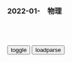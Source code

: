 ### 2022-01-　物理

```note
```

<table id="tbc" style="white-space:pre-wrap">
</table>
<button onclick="toggleb()">toggle</button>
<button onclick="loadparse()">loadparse</button>
<br>
<!-- 🌸<br>🍅-　-🍑<hr>🍀 -->
<pre>
<textarea rows="30" cols="100" style="display: none" id="tar">

磁铁小实验男生的最爱，《磁力弹弓》简单有趣没有之一,科学,科普,好看视频
https://haokan.baidu.com/v?vid=6896510454228101677&sfrom=baidu-feed

<font size="1" style="color:#DCDCDC">2022-03-18</font>

防电墙是怎么阻挡电流的？纸上谈兵学理论没有用，拆开一看就明白,科学,科普,好看视频
https://haokan.baidu.com/v?vid=18421825816163358526&sfrom=baidu-feed

<font size="1" style="color:#DCDCDC">2022-03-15</font>

g外牛人打造创新二合一，再硬的铁皮也能凿穿，老铁匠直呼：人才,科学,科普,好看视频
https://haokan.baidu.com/v?vid=14720801854109514665&sfrom=baidu-feed

<font size="1" style="color:#DCDCDC">2022-03-15</font>

趣创科普集-好看视频
https://haokan.baidu.com/author/1711580798287112

https://pic.rmb.bdstatic.com/bjh/user/c0b8e51483deb82a28a66513acec7769.jpeg

<font size="1" style="color:#DCDCDC">2022-03-07</font>

牛人发明“蜘蛛自行车”，构思巧妙，跑起来的一刻让众人佩服,科学,科普,好看视频
https://haokan.baidu.com/v?vid=5683097952060241709

https://f7.baidu.com/it/u=3843330614,835339572&fm=222.jpg

<font size="1" style="color:#DCDCDC">2022-03-07</font>

老外用磁铁叠加超导体，自制“双重磁悬浮”，这是什么原理？,科学,科普,好看视频
https://haokan.baidu.com/v?vid=7208869107301076057

https://f7.baidu.com/it/u=601979816,404307593&fm=222.jpg

<font size="1" style="color:#DCDCDC">2022-03-07</font>

什么是特斯拉阀？能让火焰加速的特殊通道，你知道原理吗？,科学,科普,好看视频
https://haokan.baidu.com/v?vid=16947119728006385965

https://f7.baidu.com/it/u=4097386137,2499995129&fm=222.jpg

<font size="1" style="color:#DCDCDC">2022-03-07</font>

不可思议的“蘑菇陀螺”，旋转后就会自动翻身，你知道原理吗？,科学,科普,好看视频
https://haokan.baidu.com/v?vid=8861842631131529507

https://f7.baidu.com/it/u=845532230,3215756791&fm=222.jpg

<font size="1" style="color:#DCDCDC">2022-03-07</font>

g外大叔耗时15年，用飞机引擎造出空心摩托，开起来如贴地飞行,科学,科普,好看视频
https://haokan.baidu.com/v?vid=13744719016335058663&sfrom=baidu-feed

https://f7.baidu.com/it/u=3202671031,887284797&fm=222.jpg

<font size="1" style="color:#DCDCDC">2022-03-07</font>

用电容器和电机组装发电器,科学,科普,好看视频
https://haokan.baidu.com/v?vid=1170577375977460995&sfrom=baidu-feed

<font size="1" style="color:#DCDCDC">2022-03-21</font>

用铜线圈就能实现自由能，这是真的假的？,科学,科普,好看视频
https://haokan.baidu.com/v?vid=1486143748935870833&sfrom=baidu-feed

<font size="1" style="color:#DCDCDC">2022-03-14</font>

废弃电脑风扇别扔，大叔教你自制免费发电机，从此再也不怕停电了,科学,科普,好看视频
https://haokan.baidu.com/v?vid=11218626037526836712&sfrom=baidu-feed

<font size="1" style="color:#DCDCDC">2022-03-07</font>

验证古代百米内取人首级的暗器——血滴子《流言终结者》
https://mbd.baidu.com/newspage/data/videolanding?nid=sv_12195081510875534330&sourceFrom=pc_feedlist

<font size="1" style="color:#DCDCDC">2022-09-06</font>

《流言终结者》29：美国登月只是一场骗局？
https://mbd.baidu.com/newspage/data/videolanding?nid=sv_14814781982209540890&sourceFrom=pc_feedlist

<font size="1" style="color:#DCDCDC">2022-09-06</font>

纪录片《流言终结者》137：乒乓球以1700公里时速打在身上会怎样
https://mbd.baidu.com/newspage/data/videolanding?nid=sv_11666291063248802990&sourceFrom=rec

<font size="1" style="color:#DCDCDC">2022-05-09</font>

据说有人向你开枪时，躲在水里就可以躲避子弹，纪录片流言终结者,科学,科学,好看视频
https://haokan.baidu.com/v?vid=17902490563729836182&sfrom=baidu-feed

<font size="1" style="color:#DCDCDC">2022-02-21</font>

流言终结者：用灭火器对准喷火器，哪一个会更厉害？,科学,科普,好看视频
https://haokan.baidu.com/v?vid=6869246402019821582&sfrom=baidu-feed

<font size="1" style="color:#DCDCDC">2022-02-21</font>

<font size="2"><b>
纪录片《流言终结者》：用电扇开走帆船,科学,科普,好看视频</b></font><br>
https://haokan.baidu.com/v?vid=14182050307323758144&sfrom=baidu-feed

电扇驱动帆船同向行驶。

<font size="1" style="color:#DCDCDC"><b>2022/2/4 下午6:13:53</b></font><br>

不可思议的“三角”车轮，不是圆形也能如履平地，这是什么原理？
https://mbd.baidu.com/newspage/data/videolanding?nid=sv_8345995977042400061&sourceFrom=pc_feedlist

<font size="1" style="color:#DCDCDC">2022-06-23</font>

<font size="2"><b>
勒洛三角形是什么？把水杯放在三角形上推动，发生有趣的科学现象,科学,科普,好看视频</b></font><br>
https://haokan.baidu.com/v?vid=9970837515244041477

定宽性。

<font size="1" style="color:#DCDCDC"><b>2022/1/12 上午11:28:21</b></font><br>

<font size="2"><b>
什么是勒洛三角形？像圆一样的三角形你见过吗？观察有趣的现象,科学,科普,好看视频</b></font><br>
https://haokan.baidu.com/v?vid=2052087298061544300&sfrom=baidu-feed

<font size="1" style="color:#DCDCDC"><b>2021/12/27 下午2:14:00</b></font><br>

<font size="2"><b>
转子发动机的前身，勒洛三角形和迈斯纳四面体_新浪新闻</b></font><br>
http://k.sina.com.cn/article_6422197598_m17ecaf55e00100sj3y.html

<font size="1" style="color:#DCDCDC"><b>2021/12/27 下午2:17:36</b></font><br>

<h4 style="color:#1E90FF">什么才是“冈布茨体”？为何这种不该存在的结构，总能保持平衡？,科学,科普,好看视频</h4>
https://haokan.baidu.com/v?vid=10455267674511355013&sfrom=baidu-feed

<font size="1" style="color:#DCDCDC">2022/2/14 下午3:47:42</font>

神奇的冈布茨体，一种本不该存在的物体，为何总能保持平衡？,科学,科普,好看视频
https://haokan.baidu.com/v?vid=17910352839799722511&sfrom=baidu-feed

2021/10/29 下午2:37:53

科普：一种本不该存在的形状——冈布茨体_哔哩哔哩_bilibili
https://www.bilibili.com/video/BV1ky4y127xx

2021/10/29 下午2:37:34

</textarea>
</pre>
<!-- 🍀<br>🍑-　-🍅<hr>🌸 -->

```tip
```

<script src="https://cdn.jsdelivr.net/npm/jquery@3.5.1/dist/jquery.min.js"></script>

<link rel="stylesheet" href="https://cdn.jsdelivr.net/gh/fancyapps/fancybox@3.5.7/dist/jquery.fancybox.min.css" />
<script src="https://cdn.jsdelivr.net/gh/fancyapps/fancybox@3.5.7/dist/jquery.fancybox.min.js"></script>

<script type="text/javascript">

var __urlRegex = /(\b(https?|ftp|file):\/\/[-A-Z0-9+&@#\/%?=~_|!:,.;]*[-A-Z0-9+&@#\/%=~_|])/ig;
var __imgRegex = /\.(?:jpe?g|gif|png|webp)$/i;

loadparse();

function parseURL($string){

    var exp = __urlRegex;
    return $string.replace(exp,function(match){
            __imgRegex.lastIndex=0;
            if(__imgRegex.test(match)){
                return '<a data-fancybox="gallery" href="' + match.replace("/p=700", "")
                 + '"><img src="' + match.replace("/p=700", "/p=160x200")+'" width="64"></a>';
            }
            else{
                return '<a href="' + match + '" target="_blank">' + match + '</a>';
            }
        }
    );
}

function loadparse() {
  tbc.innerHTML = parseURL(tar.value);
}

function toggleb() {
  var x = document.getElementById("tar");
  if (x.style.display === "none") {
    x.style.display = "";
  } else {
    x.style.display = "none";
  }
}

</script>
